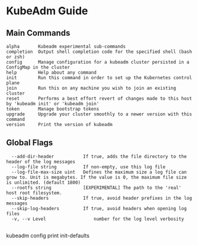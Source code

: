 # KubeAdm Guide

## Main Commands
    alpha       Kubeadm experimental sub-commands
    completion  Output shell completion code for the specified shell (bash or zsh)
    config      Manage configuration for a kubeadm cluster persisted in a ConfigMap in the cluster
    help        Help about any command
    init        Run this command in order to set up the Kubernetes control plane
    join        Run this on any machine you wish to join an existing cluster
    reset       Performs a best effort revert of changes made to this host by 'kubeadm init' or 'kubeadm join'
    token       Manage bootstrap tokens
    upgrade     Upgrade your cluster smoothly to a newer version with this command
    version     Print the version of kubeadm


## Global Flags
      --add-dir-header           If true, adds the file directory to the header of the log messages
      --log-file string          If non-empty, use this log file
      --log-file-max-size uint   Defines the maximum size a log file can grow to. Unit is megabytes. If the value is 0, the maximum file size is unlimited. (default 1800)
      --rootfs string            [EXPERIMENTAL] The path to the 'real' host root filesystem.
      --skip-headers             If true, avoid header prefixes in the log messages
      --skip-log-headers         If true, avoid headers when opening log files
      -v, --v Level                  number for the log level verbosity



## 
kubeadm config print init-defaults

